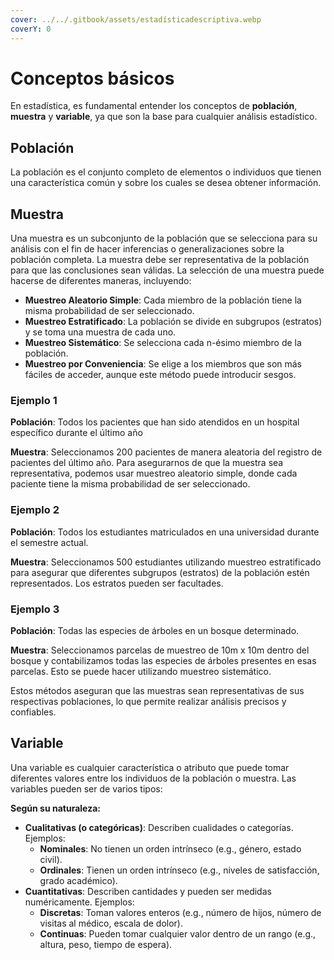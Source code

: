 ```yaml
---
cover: ../../.gitbook/assets/estadísticadescriptiva.webp
coverY: 0
---
```


# Conceptos básicos

En estadística, es fundamental entender los conceptos de **población**, **muestra** y **variable**, ya que son la base para cualquier análisis estadístico.

## Población

La población es el conjunto completo de elementos o individuos que tienen una característica común y sobre los cuales se desea obtener información.&#x20;

## Muestra

Una muestra es un subconjunto de la población que se selecciona para su análisis con el fin de hacer inferencias o generalizaciones sobre la población completa. La muestra debe ser representativa de la población para que las conclusiones sean válidas. La selección de una muestra puede hacerse de diferentes maneras, incluyendo:

* **Muestreo Aleatorio Simple**: Cada miembro de la población tiene la misma probabilidad de ser seleccionado.
* **Muestreo Estratificado**: La población se divide en subgrupos (estratos) y se toma una muestra de cada uno.
* **Muestreo Sistemático**: Se selecciona cada n-ésimo miembro de la población.
* **Muestreo por Conveniencia**: Se elige a los miembros que son más fáciles de acceder, aunque este método puede introducir sesgos.

### Ejemplo 1

**Población**: Todos los pacientes que han sido atendidos en un hospital específico durante el último año

**Muestra**: Seleccionamos 200 pacientes de manera aleatoria del registro de pacientes del último año. Para asegurarnos de que la muestra sea representativa, podemos usar muestreo aleatorio simple, donde cada paciente tiene la misma probabilidad de ser seleccionado.

### Ejemplo 2

**Población**: Todos los estudiantes matriculados en una universidad durante el semestre actual.

**Muestra**: Seleccionamos 500 estudiantes utilizando muestreo estratificado para asegurar que diferentes subgrupos (estratos) de la población estén representados. Los estratos pueden ser facultades.

### Ejemplo 3

**Población**: Todas las especies de árboles en un bosque determinado.

**Muestra**: Seleccionamos parcelas de muestreo de 10m x 10m dentro del bosque y contabilizamos todas las especies de árboles presentes en esas parcelas. Esto se puede hacer utilizando muestreo sistemático.

Estos métodos aseguran que las muestras sean representativas de sus respectivas poblaciones, lo que permite realizar análisis precisos y confiables.

## Variable

Una variable es cualquier característica o atributo que puede tomar diferentes valores entre los individuos de la población o muestra. Las variables pueden ser de varios tipos:

**Según su naturaleza:**

* **Cualitativas (o categóricas)**: Describen cualidades o categorías. Ejemplos:
  * **Nominales**: No tienen un orden intrínseco (e.g., género, estado civil).
  * **Ordinales**: Tienen un orden intrínseco (e.g., niveles de satisfacción, grado académico).
* **Cuantitativas**: Describen cantidades y pueden ser medidas numéricamente. Ejemplos:
  * **Discretas**: Toman valores enteros (e.g., número de hijos, número de visitas al médico, escala de dolor).
  * **Continuas**: Pueden tomar cualquier valor dentro de un rango (e.g., altura, peso, tiempo de espera).
